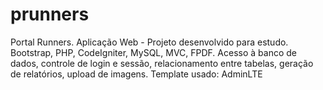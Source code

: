 # prunners
 Portal Runners. Aplicação Web - Projeto desenvolvido para estudo. Bootstrap, PHP,  CodeIgniter, MySQL, MVC, FPDF. Acesso à banco de dados, controle de login e sessão, relacionamento entre tabelas, geração de relatórios, upload de imagens. Template usado: AdminLTE
